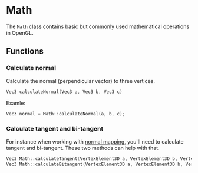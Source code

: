 # Math

The ``Math`` class contains basic but commonly used mathematical operations
in OpenGL.

## Functions
### Calculate normal
Calculate the normal (perpendicular vector) to three vertices.
````c++
Vec3 calculateNormal(Vec3 a, Vec3 b, Vec3 c)
````

Examle:
````c++
Vec3 normal = Math::calculateNormal(a, b, c);
````

### Calculate tangent and bi-tangent
For instance when working with [normal mapping](../lights/normal-mapping.md), you'll need to calculate
tangent and bi-tangent. These two methods can help with that.

````c++
Vec3 Math::calculateTangent(VertexElement3D a, VertexElement3D b, VertexElement3D c)
Vec3 Math::calculateBitangent(VertexElement3D a, VertexElement3D b, VertexElement3D c)
````